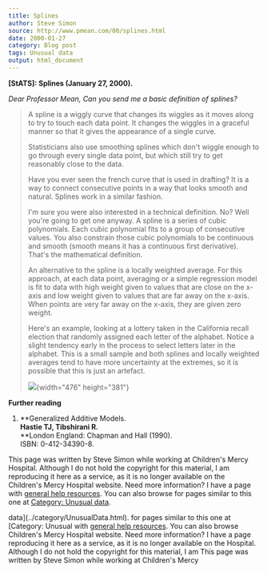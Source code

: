 ```yaml
---
title: Splines
author: Steve Simon
source: http://www.pmean.com/00/splines.html
date: 2000-01-27
category: Blog post
tags: Unusual data
output: html_document
---
```

****[StATS]:** Splines (January 27, 2000).**

*Dear Professor Mean, Can you send me a basic definition of splines?*

> A spline is a wiggly curve that changes its wiggles as it moves along
> to try to touch each data point. It changes the wiggles in a graceful
> manner so that it gives the appearance of a single curve.
>
> Statisticians also use smoothing splines which don't wiggle enough to
> go through every single data point, but which still try to get
> reasonably close to the data.
>
> Have you ever seen the french curve that is used in drafting? It is a
> way to connect consecutive points in a way that looks smooth and
> natural. Splines work in a similar fashion.
>
> I'm sure you were also interested in a technical definition. No? Well
> you're going to get one anyway. A spline is a series of cubic
> polynomials. Each cubic polynomial fits to a group of consecutive
> values. You also constrain those cubic polynomials to be continuous
> and smooth (smooth means it has a continuous first derivative).
> That's the mathematical definition.
>
> An alternative to the spline is a locally weighted average. For this
> approach, at each data point, averaging or a simple regression model
> is fit to data with high weight given to values that are close on the
> x-axis and low weight given to values that are far away on the x-axis.
> When points are very far away on the x-axis, they are given zero
> weight.
>
> Here's an example, looking at a lottery taken in the California
> recall election that randomly assigned each letter of the alphabet.
> Notice a slight tendency early in the process to select letters later
> in the alphabet. This is a small sample and both splines and locally
> weighted averages tend to have more uncertainty at the extremes, so it
> is possible that this is just an artefact.
>
> ![](../03/images/splines1.gif){width="476" height="381"}

**Further reading**

1.  **Generalized Additive Models.\
    **Hastie TJ, Tibshirani R.**\
    **London England: Chapman and Hall (1990).\
    ISBN: 0-412-34390-8.

This page was written by Steve Simon while working at Children's Mercy
Hospital. Although I do not hold the copyright for this material, I am
reproducing it here as a service, as it is no longer available on the
Children's Mercy Hospital website. Need more information? I have a page
with [general help resources](../GeneralHelp.html). You can also browse
for pages similar to this one at [Category: Unusual
data](../category/UnusualData.html).
<!---More--->
data](../category/UnusualData.html).
for pages similar to this one at [Category: Unusual
with [general help resources](../GeneralHelp.html). You can also browse
Children's Mercy Hospital website. Need more information? I have a page
reproducing it here as a service, as it is no longer available on the
Hospital. Although I do not hold the copyright for this material, I am
This page was written by Steve Simon while working at Children's Mercy

<!---Do not use
****[StATS]:** Splines (January 27, 2000).**
This page was written by Steve Simon while working at Children's Mercy
Hospital. Although I do not hold the copyright for this material, I am
reproducing it here as a service, as it is no longer available on the
Children's Mercy Hospital website. Need more information? I have a page
with [general help resources](../GeneralHelp.html). You can also browse
for pages similar to this one at [Category: Unusual
data](../category/UnusualData.html).
--->


